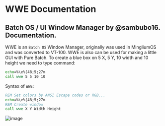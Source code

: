 # WWE Documentation
## Batch OS / UI Window Manager by @sambubo16. Documentation.
WWE is an `Batch OS` Window Manager, originally was used in MingliumOS and was converted to VT-100.
WWE is also can be used for making a little GUI with Pure Batch.
To create a blue box on 5 X, 5 Y, 10 width and 10 height we need to type command:

```bat
echo=%\e%[48;5;27m
call wwe 5 5 10 10
```

Syntax of `WWE`:

```bat
REM Set colors by ANSI Escape codes or RGB...
echo=%\e%[48;5;27m
REM Create window
call wwe X Y Width Height
```
![image](https://github.com/user-attachments/assets/a84082f9-9fae-4799-9ecd-3dd8de22a3c5)

